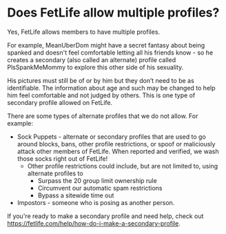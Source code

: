# Does FetLife allow multiple profiles?

Yes, FetLife allows members to have multiple profiles. 

For example, MeanUberDom might have a secret fantasy about being spanked and doesn't feel comfortable letting all his friends know - so he creates a secondary (also called an alternate) profile called PlsSpankMeMommy to explore this other side of his sexuality. 

His pictures must still be of or by him but they don’t need to be as identifiable. The information about age and such may be changed to help him feel comfortable and not judged by others. This is one type of secondary profile allowed on FetLife.

There are some types of alternate profiles that we do not allow. For example:
- Sock Puppets - alternate or secondary profiles that are used to go around blocks, bans, other profile restrictions, or spoof or maliciously attack other members of FetLife. When reported and verified, we wash those socks right out of FetLife!
     - Other profile restrictions could include, but are not limited to, using alternate profiles to
          - Surpass the 20 group limit ownership rule
          - Circumvent our automatic spam restrictions
          - Bypass a sitewide time out
- Impostors - someone who is posing as another person. 

If you're ready to make a secondary profile and need help, check out https://fetlife.com/help/how-do-i-make-a-secondary-profile.
